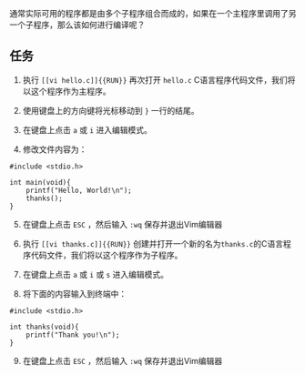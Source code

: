 通常实际可用的程序都是由多个子程序组合而成的，如果在一个主程序里调用了另一个子程序，那么该如何进行编译呢？

## 任务

1. 执行 `[[vi hello.c]]{{RUN}}` 再次打开 `hello.c` C语言程序代码文件，我们将以这个程序作为主程序。

2. 使用键盘上的方向键将光标移动到 `}` 一行的结尾。

3. 在键盘上点击 `a` 或 `i` 进入编辑模式。

4. 修改文件内容为：
```
#include <stdio.h>

int main(void){
    printf("Hello, World!\n");
    thanks();
}
```

5. 在键盘上点击 `ESC` ，然后输入 `:wq` 保存并退出Vim编辑器

6. 执行 `[[vi thanks.c]]{{RUN}}` 创建并打开一个新的名为`thanks.c`的C语言程序代码文件，我们将以这个程序作为子程序。

7. 在键盘上点击 `a` 或 `i` 或 `s` 进入编辑模式。

8. 将下面的内容输入到终端中：
```
#include <stdio.h>

int thanks(void){
    printf("Thank you!\n");
}
```

9. 在键盘上点击 `ESC` ，然后输入 `:wq` 保存并退出Vim编辑器
